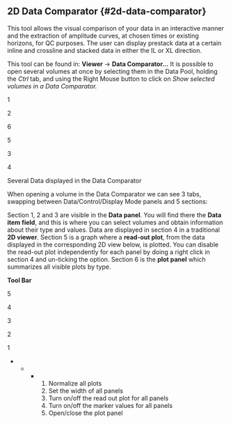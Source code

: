 ## 2D Data Comparator {#2d-data-comparator}

This tool allows the visual comparison of your data in an interactive manner and the extraction of amplitude curves, at chosen times or existing horizons, for QC purposes. The user can display prestack data at a certain inline and crossline and stacked data in either the IL or XL direction.

This tool can be found in: **Viewer** → **Data Comparator...** It is possible to open several volumes at once by selecting them in the Data Pool, holding the _Ctrl_ tab, and using the Right Mouse button to click on _Show selected volumes in a Data Comparator._

1

2

6

5

3

4

Several Data displayed in the Data Comparator

When opening a volume in the Data Comparator we can see 3 tabs, swapping between Data/Control/Display Mode panels and 5 sections:

Section 1, 2 and 3 are visible in the **Data panel**. You will find there the **Data item field**, and this is where you can select volumes and obtain information about their type and values. Data are displayed in section 4 in a traditional **2D viewer**. Section 5 is a graph where a **read-out plot**, from the data displayed in the corresponding 2D view below, is plotted. You can disable the read-out plot independently for each panel by doing a right click in section 4 and un-ticking the option. Section 6 is the **plot panel** which summarizes all visible plots by type.

**Tool Bar**

5

4

3

2

1

*   *   *   1.  Normalize all plots
            2.  Set the width of all panels
            3.  Turn on/off the read out plot for all panels
            4.  Turn on/off the marker values for all panels
            5.  Open/close the plot panel